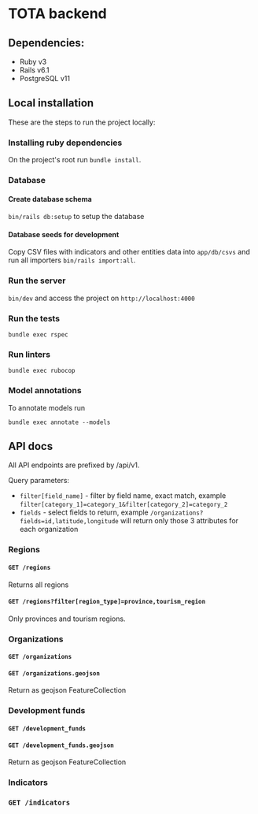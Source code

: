 # TOTA backend

## Dependencies:

- Ruby v3
- Rails v6.1
- PostgreSQL v11

## Local installation

These are the steps to run the project locally:

### Installing ruby dependencies

On the project's root run `bundle install`.

### Database

#### Create database schema

`bin/rails db:setup` to setup the database

#### Database seeds for development

Copy CSV files with indicators and other entities data into `app/db/csvs` and run all importers `bin/rails import:all`.

### Run the server

`bin/dev` and access the project on `http://localhost:4000`

### Run the tests

`bundle exec rspec`

### Run linters

`bundle exec rubocop`

### Model annotations

To annotate models run

`bundle exec annotate --models`

## API docs

All API endpoints are prefixed by /api/v1.

Query parameters:

* `filter[field_name]` - filter by field name, exact match, example `filter[category_1]=category_1&filter[category_2]=category_2`
* `fields` - select fields to return, example `/organizations?fields=id,latitude,longitude` will return only those 3 attributes for each organization

### Regions

#### `GET /regions`

Returns all regions

#### `GET /regions?filter[region_type]=province,tourism_region`

Only provinces and tourism regions.

### Organizations

#### `GET /organizations`

#### `GET /organizations.geojson`

Return as geojson FeatureCollection

### Development funds

#### `GET /development_funds`

#### `GET /development_funds.geojson`

Return as geojson FeatureCollection

### Indicators

### `GET /indicators`
